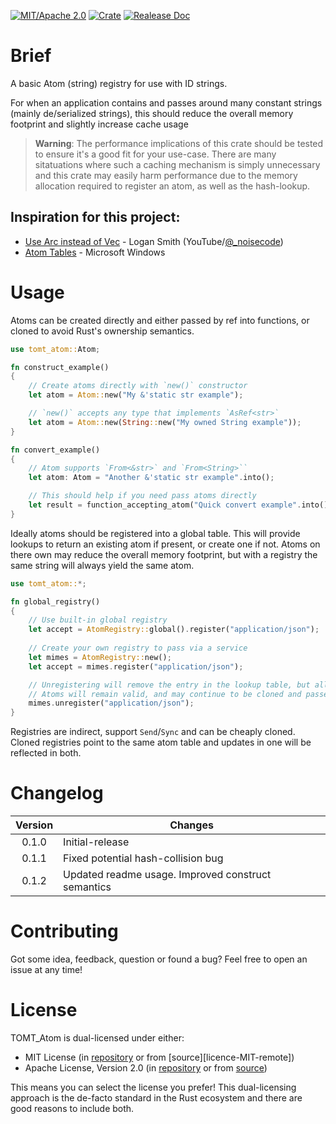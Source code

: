 [![MIT/Apache 2.0][icon-license]][link-license]
[![Crate][icon-crates.io]][link-crates.io]
[![Realease Doc][icon-docs.rs]][link-docs.rs]

# Brief
A basic Atom (string) registry for use with ID strings.

For when an application contains and passes around many constant strings (mainly de/serialized strings), this should reduce the overall memory footprint and slightly increase cache usage

> **Warning**: The performance implications of this crate should be tested to ensure it's a good fit for your use-case. There are many sitatuations where such a caching mechanism is simply unnecessary and this crate may easily harm performance due to the memory allocation required to register an atom, as well as the hash-lookup.

## Inspiration for this project:
- [Use Arc instead of Vec](https://www.youtube.com/watch?v=A4cKi7PTJSs&ab_channel=LoganSmith) - Logan Smith (YouTube/[@_noisecode]((https://www.youtube.com/@_noisecode)))
- [Atom Tables](https://learn.microsoft.com/en-us/windows/win32/dataxchg/about-atom-tables) - Microsoft Windows

# Usage

Atoms can be created directly and either passed by ref into functions, or cloned to avoid Rust's ownership semantics.

```rust
use tomt_atom::Atom;

fn construct_example()
{
    // Create atoms directly with `new()` constructor
    let atom = Atom::new("My &'static str example");

    // `new()` accepts any type that implements `AsRef<str>`
    let atom = Atom::new(String::new("My owned String example"));
}

fn convert_example()
{
    // Atom supports `From<&str>` and `From<String>``
    let atom: Atom = "Another &'static str example".into();

    // This should help if you need pass atoms directly
    let result = function_accepting_atom("Quick convert example".into())
}

```

Ideally atoms should be registered into a global table. This will provide lookups to return an existing atom if present, or create one if not. Atoms on there own may reduce the overall memory footprint, but with a registry the same string will always yield the same atom.

```rust
use tomt_atom::*;

fn global_registry()
{
    // Use built-in global registry
    let accept = AtomRegistry::global().register("application/json");
    
    // Create your own registry to pass via a service
    let mimes = AtomRegistry::new();
    let accept = mimes.register("application/json");

    // Unregistering will remove the entry in the lookup table, but all existing
    // Atoms will remain valid, and may continue to be cloned and passed around
    mimes.unregister("application/json");
}
```

Registries are indirect, support `Send`/`Sync` and can be cheaply cloned.
Cloned registries point to the same atom table and updates in one will be reflected in both.

# Changelog

| Version | Changes         |
|:-------:|-----------------|
|  0.1.0  | Initial-release |
|  0.1.1  | Fixed potential hash-collision bug |
|  0.1.2  | Updated readme usage. Improved construct semantics |

# Contributing

Got some idea, feedback, question or found a bug? Feel free to open an issue at any time!

# License

TOMT_Atom is dual-licensed under either:

* MIT License (in [repository][license-MIT-local] or from [source][licence-MIT-remote])
* Apache License, Version 2.0 (in [repository][license-Apache-local] or from [source][license-MIT-remote])

This means you can select the license you prefer!
This dual-licensing approach is the de-facto standard in the Rust ecosystem and there are good reasons to include both.

<!-- Icons -->
[icon-license]: https://img.shields.io/badge/license-MIT%2FApache-blue.svg 
[icon-crates.io]: https://img.shields.io/crates/v/tomt_atom.svg
[icon-docs.rs]: https://docs.rs/tomt_atom/badge.svg

<!-- Licenses -->
[license-MIT-local]: LICENSE-MIT
[license-MIT-remote]: https://opensource.org/licenses/MIT
[license-Apache-local]: LICENSE-APACHE
[license-Apache-remote]: https://www.apache.org/licenses.LICENSE-2.0

<!-- Links -->
[link-license]: https://github.com/TheBeardedQuack/tomt_bevycss#license
[link-crates.io]: https://crates.io/crates/tomt_atom
[link-docs.rs]: https://docs.rs/tomt_atom
